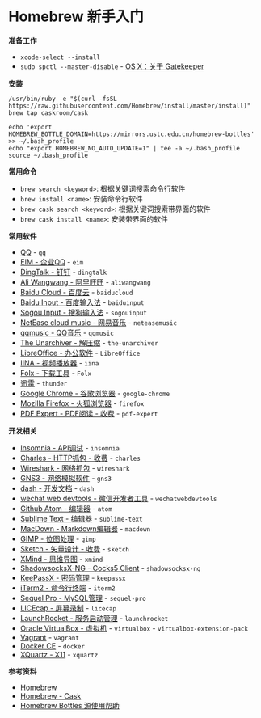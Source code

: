 # Homebrew 新手入门

**准备工作**

* `xcode-select --install`
* `sudo spctl --master-disable` - [OS X：关于 Gatekeeper](https://support.apple.com/zh-cn/HT202491)

**安装**

	/usr/bin/ruby -e "$(curl -fsSL https://raw.githubusercontent.com/Homebrew/install/master/install)"
	brew tap caskroom/cask
	
	echo 'export HOMEBREW_BOTTLE_DOMAIN=https://mirrors.ustc.edu.cn/homebrew-bottles' >> ~/.bash_profile
	echo "export HOMEBREW_NO_AUTO_UPDATE=1" | tee -a ~/.bash_profile
	source ~/.bash_profile
	
**常用命令**

* `brew search <keyword>`: 根据关键词搜索命令行软件
* `brew install <name>`: 安装命令行软件
* `brew cask search <keyword>`: 根据关键词搜索带界面的软件
* `brew cask install <name>`:  安装带界面的软件

**常用软件**

* [QQ](https://im.qq.com/macqq/) - `qq`
* [EIM - 企业QQ](http://b.qq.com/eim/main.html) - `eim`
* [DingTalk - 钉钉](https://www.dingtalk.com/) - `dingtalk`
* [Ali Wangwang - 阿里旺旺](https://alimarket.taobao.com/markets/qnww/portal-group/ww/index) - `aliwangwang`
* [Baidu Cloud - 百度云](https://pan.baidu.com/) - `baiducloud`
* [Baidu Input - 百度输入法](https://srf.baidu.com/input/mac.html) - `baiduinput`
* [Sogou Input - 搜狗输入法](https://pinyin.sogou.com/mac/) - `sogouinput`
* [NetEase cloud music - 网易音乐](https://music.163.com/) - `neteasemusic`
* [qqmusic - QQ音乐](https://y.qq.com/) - `qqmusic`
* [The Unarchiver - 解压缩](https://theunarchiver.com/) - `the-unarchiver`
* [LibreOffice - 办公软件](https://www.libreoffice.org) - `LibreOffice`
* [IINA - 视频播放器](https://lhc70000.github.io/iina/) - `iina`
* [Folx - 下载工具](https://mac.eltima.com/download-manager.html) - `Folx`
* [迅雷](http://mac.xunlei.com/) - `thunder`
* [Google Chrome - 谷歌浏览器](https://www.google.com/chrome/) - `google-chrome`
* [Mozilla Firefox - 火狐浏览器](https://www.mozilla.org/firefox/) - `firefox`
* [PDF Expert - PDF阅读 - 收费](https://pdfexpert.com/) - `pdf-expert`


**开发相关**

* [Insomnia - API调试](https://insomnia.rest/) - `insomnia`
* [Charles - HTTP抓包 - 收费](https://www.charlesproxy.com/) - `charles`
* [Wireshark - 网络抓包](https://www.wireshark.org/) - `wireshark`
* [GNS3 - 网络模拟软件](https://www.gns3.com/) - `gns3`
* [dash - 开发文档](https://kapeli.com/dash) - `dash`
* [wechat web devtools - 微信开发者工具](https://mp.weixin.qq.com/debug/wxadoc/dev/devtools/download.html) - `wechatwebdevtools`
* [Github Atom - 编辑器](https://atom.io/) - `atom`
* [Sublime Text - 编辑器](https://www.sublimetext.com/3) - `sublime-text`
* [MacDown - Markdown编辑器](https://macdown.uranusjr.com/) - `macdown`
* [GIMP - 位图处理](https://www.gimp.org/) - `gimp`
* [Sketch - 矢量设计 - 收费](https://www.sketchapp.com/) - `sketch`
* [XMind - 思维导图](https://www.xmind.net/) - `xmind`
* [ShadowsocksX-NG - Cocks5 Client](https://github.com/shadowsocks/ShadowsocksX-NG/) - `shadowsocksx-ng`
* [KeePassX - 密码管理](https://www.keepassx.org/) - `keepassx`
* [iTerm2 - 命令行终端](https://www.iterm2.com/) - `iterm2`
* [Sequel Pro - MySQL管理](http://www.sequelpro.com/) - `sequel-pro`
* [LICEcap - 屏幕录制](https://www.cockos.com/licecap/) - `licecap`
* [LaunchRocket - 服务启动管理](https://github.com/jimbojsb/launchrocket) - `launchrocket`
* [Oracle VirtualBox - 虚拟机](https://www.virtualbox.org/) - `virtualbox` - `virtualbox-extension-pack`
* [Vagrant](https://www.vagrantup.com/) - `vagrant`
* [Docker CE](https://www.docker.com/community-edition) - `docker`
* [XQuartz - X11](https://www.xquartz.org/) - `xquartz`



**参考资料**

* [Homebrew](https://brew.sh/)
* [Homebrew - Cask](https://caskroom.github.io/)
* [Homebrew Bottles 源使用帮助](http://mirrors.ustc.edu.cn/help/homebrew-bottles.html)



